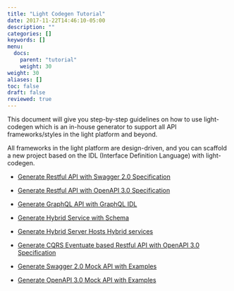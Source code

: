 ```yaml
---
title: "Light Codegen Tutorial"
date: 2017-11-22T14:46:10-05:00
description: ""
categories: []
keywords: []
menu:
  docs:
    parent: "tutorial"
    weight: 30
weight: 30
aliases: []
toc: false
draft: false
reviewed: true
---
```


This document will give you step-by-step guidelines on how to use light-codegen which is an in-house generator to support all API frameworks/styles in the light platform and beyond.
  
All frameworks in the light platform are design-driven, and you can scaffold a new project based on the IDL (Interface Definition Language) with light-codegen. 

* [Generate Restful API with Swagger 2.0 Specification][]

* [Generate Restful API with OpenAPI 3.0 Specification][]

* [Generate GraphQL API with GraphQL IDL][]

* [Generate Hybrid Service with Schema][]

* [Generate Hybrid Server Hosts Hybrid services][]

* [Generate CQRS Eventuate based Restful API with OpenAPI 3.0 Specification][]

* [Generate Swagger 2.0 Mock API with Examples][]

* [Generate OpenAPI 3.0 Mock API with Examples][]

[Generate Restful API with Swagger 2.0 Specification]: /tutorial/generator/swagger/
[Generate Restful API with OpenAPI 3.0 Specification]: /tutorial/generator/openapi/
[Generate GraphQL API with GraphQL IDL]: /tutorial/generator/graphql/
[Generate Hybrid Service with Schema]: /tutorial/generator/hybridservice/
[Generate Hybrid Server Hosts Hybrid services]: /tutorial/generator/hybridserver/
[Generate CQRS Eventuate based Restful API with OpenAPI 3.0 Specification]: /tutorial/generator/eventuate/
[Generate Swagger 2.0 Mock API with Examples]: /tutorial/generator/swagger-mock/
[Generate OpenAPI 3.0 Mock API with Examples]: /tutorial/generator/openapi-mock/

